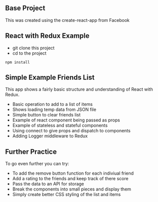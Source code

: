 ## Base Project
This was created using the create-react-app from Facebook


## React with Redux Example

- git clone this project
- cd to the project

```
npm install
```

## Simple Example Friends List

This app shows a fairly basic structure and understanding of React with Redux. 
- Basic operation to add to a list of items
- Shows loading temp data from JSON file
- Simple button to clear friends list
- Example of react component being passed as props
- Example of stateless and stateful components
- Using connect to give props and dispatch to components
- Adding Logger middleware to Redux



## Further Practice

To go even further you can try:
- To add the remove button function for each indiviual friend
- Add a rating to the friends and keep track of there score
- Pass the data to an API for storage
- Break the components into small pieces and display them
- Simply create better CSS styling of the list and items

